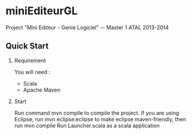 miniEditeurGL
===============

Project "Mini Editeur - Genie Logiciel" -- Master 1 ATAL 2013-2014

Quick Start
-----------

1) Requirement

	You will need :
	- Scala
	- Apache Maven

2) Start

	Run command mvn compile to compile the project. If you are using Eclipse, run mvn eclipse:eclipse to make eclipse maven-friendly, then run mvn compile
	Run Launcher.scala as a scala application
